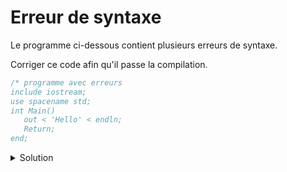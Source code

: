 # Erreur de syntaxe
Le programme ci-dessous contient plusieurs erreurs de syntaxe.

Corriger ce code afin qu'il passe la compilation.

~~~cpp
/* programme avec erreurs
include iostream;
use spacename std;
int Main()
   out < 'Hello' < endln;
   Return;
end;
~~~


<details>
<summary>Solution</summary>

~~~cpp
// programme sans erreurs ... ou
/* programme sans erreurs */
#include <iostream>
using namespace std;
int main() {

   cout << "Hello" << endl;
   // ou
   // cout << "Hello\n";
   
   return 0;
   // ou mieux
   // return EXIT_SUCCESS;
}
~~~
### Explications
1. un commentaire "/*" doit être fermé
1. manque un # => **#include** ...
1. use spacename => us**ing** **name**space
1. Main => main
1. manque une "}" ouvrante
1. out => **c**out
1. 'Hello' => "Hello" ( *serait ok pour un caractère : 'a'* )
1. Return => **r**eturn + valeur
1. end n'est pas une instruction
1. manque une "}" fermante

*Sans doute écrit trop top le matin ;)*
</details>
